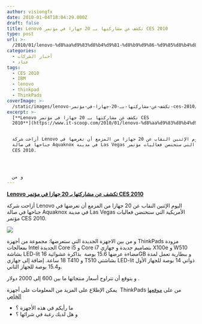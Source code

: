 ```yaml
---
author: visiongfx
date: 2010-01-04T18:04:29.000Z
draft: false
title: Lenovo تكشف عن مشاركتها بـ 20 جهازا في مؤتمر CES 2010
type: post
url: >-
  /2010/01/lenovo-%d8%aa%d9%83%d8%b4%d9%81-%d8%b9%d9%86-%d9%85%d8%b4%d8%a7%d8%b1%d9%83%d8%aa%d9%87%d8%a7-%d8%a8%d9%80-20-%d8%ac%d9%87%d8%a7%d8%b2%d8%a7-%d9%81%d9%8a-%d9%85%d8%a4%d8%aa%d9%85%d8%b1-ces-2010/
categories:
  - أخبار الشركات
  - عتاد
tags:
  - CES 2010
  - IBM
  - lenovo
  - thinkpad
  - ThinkPads
coverImage: >-
  /static/images/lenovo-تكشف-عن-مشاركتها-بـ-20-جهازا-في-مؤتمر-ces-2010/lenovo_thinkpad_edge_colors.png
excerpt: >-
  [**Lenovo تكشف عن مشاركتها بـ 20 جهازا في مؤتمر CES
  2010**](https://www.it-scoop.com/2010/01/lenovo-%d8%aa%d9%83%d8%b4%d9%81-%d8%b9%d9%86-%d9%85%d8%b4%d8%a7%d8%b1%d9%83%d8%aa%d9%87%d8%a7-%d8%a8%d9%80-20-%d8%ac%d9%87%d8%a7%d8%b2%d8%a7-%d9%81%d9%8a-%d9%85%d8%a4%d8%aa%d9%85%d8%b1-ces-2010/)


  أزاحت شركة Lenovo اليوم الإثنين النقاب عن 20 جهازا من المزمع أن تعرضها في
  جناحها في صالة Aquaknox في مدينة Las Vegas الأمريكية التي ستحتضن فعاليات مؤتمر
  CES 2010.




  و من
---
```

[**Lenovo تكشف عن مشاركتها بـ 20 جهازا في مؤتمر CES 2010**](https://www.it-scoop.com/2010/01/lenovo-%d8%aa%d9%83%d8%b4%d9%81-%d8%b9%d9%86-%d9%85%d8%b4%d8%a7%d8%b1%d9%83%d8%aa%d9%87%d8%a7-%d8%a8%d9%80-20-%d8%ac%d9%87%d8%a7%d8%b2%d8%a7-%d9%81%d9%8a-%d9%85%d8%a4%d8%aa%d9%85%d8%b1-ces-2010/)

أزاحت شركة Lenovo اليوم الإثنين النقاب عن 20 جهازا من المزمع أن تعرضها في جناحها في صالة Aquaknox في مدينة Las Vegas الأمريكية التي ستحتضن فعاليات مؤتمر CES 2010.

![](/static/images/lenovo-تكشف-عن-مشاركتها-بـ-20-جهازا-في-مؤتمر-ces-2010/lenovo_thinkpad_edge_colors.png)

و من بين الاجهزة الجديدة التي ستعرضها: مجموعة من أجهزة ThinkPads مزودة بمعالجات Intel الجديدة Core i5 و Core i7 بتصاميم جديدة و جهازي X100e و W510 بشاشة LED-lit مضاءة عرضها 15.6 بوصة  بذاكرة عشوائية 16GB و ببطارية تعمل لمدة 18 ساعة. إضافة إلى جهازي T410 و T510 بشاشتي LED-lit ذواتي 14 بوصة للجهاز الأول و15.4 بوصة للجهاز الثاني.

و يتوقع أن تتراوح أسعار منتجاتها ما بين 600 إلى 2000 دولار .

يمكن الإطلاع على المزيد من المعلومات على أجهزة  ThinkPads من على [موقعها الخاص](http://www.thinkpads.com/)

-   ما رأيكم في هذه الأجهزة ؟
-   و هل لديك رغبة في شرائها ؟
